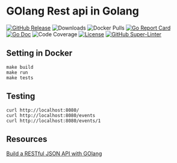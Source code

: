 # GOlang Rest api in Golang

[![GitHub Release][release-img]][release]
![Downloads][download]
![Docker Pulls][docker-pull]
[![Go Report Card][report-card-img]][report-card]
[![Go Doc][go-doc-img]][go-doc]
![Code Coverage][code-cov]
[![License][license-img]][license]
[![GitHub Super-Linter](https://github.com/krol3/go_api_simple/workflows/Lint%20Code%20Base/badge.svg)](https://github.com/marketplace/actions/super-linter)

[download]: https://img.shields.io/github/downloads/krol3/go_api_simple/total?logo=github
[release-img]: https://img.shields.io/github/release/krol3/go_api_simple.svg?logo=github
[release]: https://github.com/krol3/go_api_simple/releases
[docker-pull]: https://img.shields.io/docker/pulls/krol/go_api?logo=docker&label=docker%20pulls%20%2F%20go_api
[report-card-img]: https://goreportcard.com/badge/github.com/krol3/go_api_simple
[report-card]: https://goreportcard.com/report/github.com/krol3/go_api_simple
[go-doc-img]: https://godoc.org/github.com/krol3/go_api_simple?status.svg
[go-doc]: https://godoc.org/github.com/krol3/go_api_simple
[code-cov]: https://codecov.io/gh/krol3/go_api_simple/branch/main/graph/badge.svg
[license-img]: https://img.shields.io/badge/License-Apache%202.0-blue.svg
[license]: https://github.com/krol3/go_api_simple/blob/main/LICENSE
## Setting in Docker

```
make build
make run
make tests
```

## Testing

```
curl http://localhost:8080/
curl http://localhost:8080/events
curl http://localhost:8080/events/1
```

## Resources

[Build a RESTful JSON API with GOlang](https://medium.com/the-andela-way/build-a-restful-json-api-with-golang-85a83420c9da)

